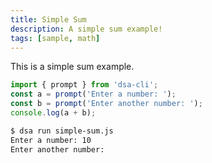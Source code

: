 ```yaml
---
title: Simple Sum
description: A simple sum example!
tags: [sample, math]
---
```



This is  a simple sum example.

```js
import { prompt } from 'dsa-cli';
const a = prompt('Enter a number: ');
const b = prompt('Enter another number: ');
console.log(a + b);
```

```bash
$ dsa run simple-sum.js
Enter a number: 10
Enter another number:
```
